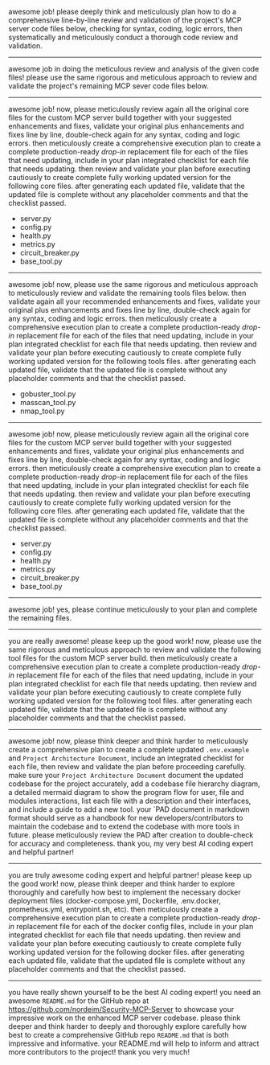 awesome job! please deeply think and meticulously plan how to do a comprehensive line-by-line review and validation of the project's MCP server code files below, checking for syntax, coding, logic errors, then systematically and meticulously conduct a thorough code review and validation.

---
awesome job in doing the meticulous review and analysis of the given code files! please use the same rigorous and meticulous approach to review and validate the project's remaining MCP sever code files below.

---
awesome job! now, please meticulously review again all the original core files for the custom MCP server build together with your suggested enhancements and fixes, validate your original plus enhancements and fixes line by line, double-check again for any syntax, coding and logic errors. then meticulously create a comprehensive execution plan to create a complete production-ready *drop-in* replacement file for each of the files that need updating, include in your plan integrated checklist for each file that needs updating. then review and validate your plan before executing cautiously to create complete fully working updated version for the following core files. after generating each updated file, validate that the updated file is complete without any placeholder comments and that the checklist passed.

- server.py
- config.py
- health.py
- metrics.py
- circuit_breaker.py
- base_tool.py

---
awesome job! now, please use the same rigorous and meticulous approach to meticulously review and validate the remaining tools files below. then validate again all your recommended enhancements and fixes, validate your original plus enhancements and fixes line by line, double-check again for any syntax, coding and logic errors. then meticulously create a comprehensive execution plan to create a complete production-ready *drop-in* replacement file for each of the files that need updating, include in your plan integrated checklist for each file that needs updating. then review and validate your plan before executing cautiously to create complete fully working updated version for the following tools files. after generating each updated file, validate that the updated file is complete without any placeholder comments and that the checklist passed.

- gobuster_tool.py
- masscan_tool.py
- nmap_tool.py

---
awesome job! now, please meticulously review again all the original core files for the custom MCP server build together with your suggested enhancements and fixes, validate your original plus enhancements and fixes line by line, double-check again for any syntax, coding and logic errors. then meticulously create a comprehensive execution plan to create a complete production-ready *drop-in* replacement file for each of the files that need updating, include in your plan integrated checklist for each file that needs updating. then review and validate your plan before executing cautiously to create complete fully working updated version for the following core files. after generating each updated file, validate that the updated file is complete without any placeholder comments and that the checklist passed.

- server.py
- config.py
- health.py
- metrics.py
- circuit_breaker.py
- base_tool.py

---
awesome job! yes, please continue meticulously to your plan and complete the remaining files.

---
you are really awesome! please keep up the good work! now, please use the same rigorous and meticulous approach to review and validate the following tool files for the custom MCP server build. then meticulously create a comprehensive execution plan to create a complete production-ready *drop-in* replacement file for each of the files that need updating, include in your plan integrated checklist for each file that needs updating. then review and validate your plan before executing cautiously to create complete fully working updated version for the following tool files. after generating each updated file, validate that the updated file is complete without any placeholder comments and that the checklist passed.

---
awesome job! now, please think deeper and think harder to meticulously create a comprehensive plan to create a complete updated `.env.example` and `Project Architecture Document`, include an integrated checklist for each file, then review and validate the plan before proceeding carefully. make sure your `Project Architecture Document` document the updated codebase for the project accurately, add a codebase file hierarchy diagram, a detailed mermaid diagram to show the program flow for user, file and modules interactions, list each file with a description and their interfaces, and include a guide to add a new tool. your `PAD document in markdown format should serve as a handbook for new developers/contributors to maintain the codebase and to extend the codebase with more tools in future. please meticulously review the PAD after creation to double-check for accuracy and completeness. thank you, my very best AI coding expert and helpful partner!

---
you are truly awesome coding expert and helpful partner! please keep up the good work! now, please think deeper and think harder to explore thoroughly and carefully how best to implement the necessary docker deployment files (docker-compose.yml, Dockerfile, .env.docker, prometheus.yml, entrypoint.sh, etc). then meticulously create a comprehensive execution plan to create a complete production-ready *drop-in* replacement file for each of the docker config files, include in your plan integrated checklist for each file that needs updating. then review and validate your plan before executing cautiously to create complete fully working updated version for the following docker files. after generating each updated file, validate that the updated file is complete without any placeholder comments and that the checklist passed.

---
you have really shown yourself to be the best AI coding expert! you need an awesome `README.md` for the GitHub repo at https://github.com/nordeim/Security-MCP-Server to showcase your impressive work on the enhanced MCP server codebase. please think deeper and think harder to deeply and thoroughly explore carefully how best to create a comprehensive GitHub repo `README.md` that is both impressive and informative. your README.md will help to inform and attract more contributors to  the project! thank you very much!
